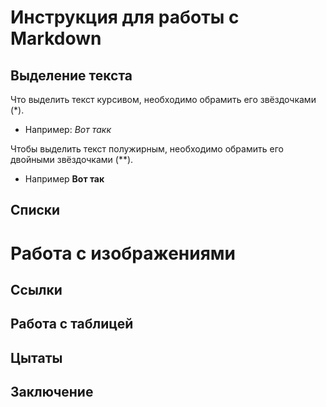 # Инструкция для работы с Markdown

## Выделение текста
 Что выделить текст курсивом, необходимо обрамить его звёздочками (*). 
 * Например: *Вот такк*

 Чтобы выделить текст полужирным, необходимо обрамить его двойными звёздочками (**).
 * Например **Вот так**
## Списки

# Работа с изображениями

## Ссылки

## Работа с таблицей

## Цытаты

## Заключение